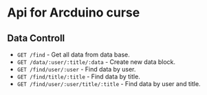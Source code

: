 # Api for Arcduino curse

## Data Controll

- `GET /find` - Get all data from data base.
- `GET /data/:user/:title/:data` - Create new data block. 
- `GET /find/user/:user` - Find data by user.
- `GET /find/title/:title` - Find data by title.
- `GET /find/user/:user/title/:title` - Find data by user and title.
